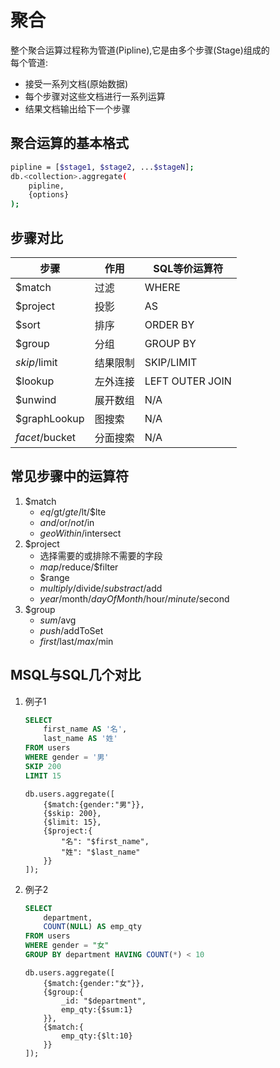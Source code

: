 # 聚合

整个聚合运算过程称为管道(Pipline),它是由多个步骤(Stage)组成的  
每个管道:
* 接受一系列文档(原始数据)
* 每个步骤对这些文档进行一系列运算
* 结果文档输出给下一个步骤

## 聚合运算的基本格式
```bash
pipline = [$stage1, $stage2, ...$stageN];  
db.<collection>.aggregate(
    pipline,
    {options}
);
```

## 步骤对比

步骤         |   作用  | SQL等价运算符    |
-------------|---------|-----------------|
$match       |   过滤  |  WHERE          | 
$project     |   投影  |  AS             |
$sort        |   排序  |  ORDER BY       |
$group       |   分组  |  GROUP BY       |
$skip/$limit | 结果限制 | SKIP/LIMIT     |
$lookup      | 左外连接 | LEFT OUTER JOIN|
$unwind      | 展开数组 |       N/A      |
$graphLookup |  图搜索  |       N/A      |
$facet/$bucket|分面搜索 |       N/A      |

## 常见步骤中的运算符

1. $match
    * $eq/$gt/$gte/$lt/$lte  
    * $and/$or/$not/$in  
    * $geoWithin/$intersect  
2. $project
    * 选择需要的或排除不需要的字段
    * $map/$reduce/$filter
    * $range
    * $multiply/$divide/$substract/$add
    * $year/$month/$dayOfMonth/$hour/$minute/$second
3. $group
    * $sum/$avg
    * $push/$addToSet
    * $first/$last/$max/$min

## MSQL与SQL几个对比
1. 例子1
    ```sql
    SELECT
        first_name AS '名',
        last_name AS '姓'
    FROM users
    WHERE gender = '男'
    SKIP 200
    LIMIT 15
    ```
    ```mql
    db.users.aggregate([
        {$match:{gender:"男"}},
        {$skip: 200},
        {$limit: 15},
        {$project:{
            "名": "$first_name",
            "姓": "$last_name"
        }}
    ]);
    ```
2. 例子2
    ```sql
    SELECT 
        department,
        COUNT(NULL) AS emp_qty
    FROM users
    WHERE gender = "女"
    GROUP BY department HAVING COUNT(*) < 10
    ```
    ```MQL
    db.users.aggregate([
        {$match:{gender:"女"}},
        {$group:{
            _id: "$department",
            emp_qty:{$sum:1}
        }},
        {$match:{
            emp_qty:{$lt:10}
        }}
    ]);
    ```

<Vssue :title="$title" :options="{ locale: 'zh' }" />